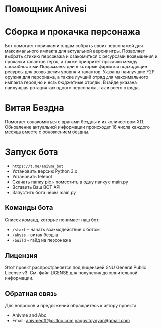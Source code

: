 # Помощник Anivesi

# Сборка и прокачка персонажа 
Бот помогает новичкам и олдам собрать своих персонажей для максимального импакта для актуальной версии игры.
Позволяет выбрать стихию персонажа и озакомиться с ресурсами возвышения и прокачки талантов героя, а также приоритет прокачки между способностями.Подсказаны дни в которые фармятся подходящие ресурсы для возвышения уровня и талантов.
Указаны наилучшие F2P оружия для персонажа, а также лучший отряд для максимального импакта героя,но и есть бюджетные отряды.
В гайде указана наилучшая ротация как одного персонажа, так и всего отряда.


# Витая Бездна 
Помогает ознакомиться с врагами бездны и их количеством ХП.
Обновление актуальной информации происходит 16 числа каждого месяца вместе с обновлением бездны.


# Запуск бота
- `https://t.me/anivme_bot`
- Установить версию Python 3.x
- Установить telebot
- Скачать папку pic и поместить в одну папку с main.py
- Вставить Ваш BOT_API
- Запустить бота через main.py


## Команды бота

Список команд, которые понимает наш бот:

- `/start` – начать взаимодействие с ботом
- `/abyss` - витая бездна
- `/build` - гайд на персонажа

## Лицензия

Этот проект распространяется под лицензией GNU General Public License v3. См. файл LICENSE для получения дополнительной информации.

## Обратная связь 

Для вопросов и предложений обращайтесь к автору проекта:
- Anivme and Abc
- Email: anivmeoff@outloo.com
         nagovitcynyan@gmail.com
